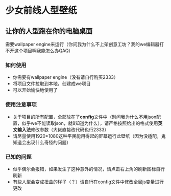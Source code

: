# 少女前线人型壁纸

## 让你的人型跑在你的电脑桌面

需要wallpaper engine来运行（你问我为什么不上架创意工坊？我的we编辑器打不开这个项目啊我能怎么办QAQ）

### **如何使用**

- 你需要有wallpaper engine（没有请自行购买2333）
- 将项目文件拉取到本地，创建成we项目
- 可以开始愉快地使用了

### **使用注意事项**

- 关于项目的所有配置，全部放在了**config**文件中（别问我为什么不用json配置，似乎we不能读取json，就8知道为什么），请严格按照给出的格式使用**英文输入法**修改参数（大佬直接改代码也行2333）
- 请尽量使用1920*1080这种平民能用得起的屏幕运行此壁纸（因为没适配，鬼知道会出现什么奇怪的问题）

### **已知的问题**

- 似乎偶尔会报错，如果发生了这种意外的情况，请点击右上角的刷新图标自行刷新
- 有些人型会变成扭曲的样子（？）请自行在config文件中修改全局js变量进行更改